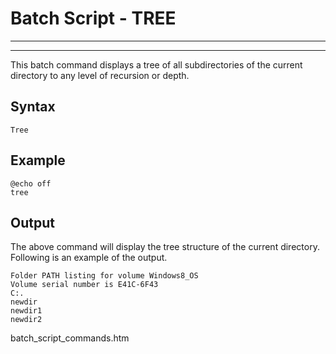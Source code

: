 # Batch Script - TREE

---



---

This batch command displays a tree of all subdirectories of the current directory to any level of recursion or depth.

## Syntax

```
Tree
```

## Example

```
@echo off 
tree
```

## Output

The above command will display the tree structure of the current directory. Following is an example of the output.

```
Folder PATH listing for volume Windows8_OS
Volume serial number is E41C-6F43
C:.
newdir
newdir1
newdir2
```

batch\_script\_commands.htm

